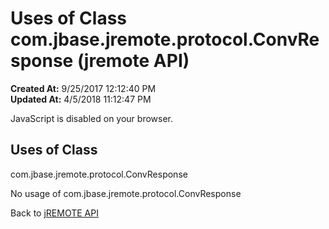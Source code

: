 # Uses of Class com.jbase.jremote.protocol.ConvResponse (jremote API)

**Created At:** 9/25/2017 12:12:40 PM  
**Updated At:** 4/5/2018 11:12:47 PM  

<!--<br>    try {<br>        if (location.href.indexOf('is-external=true') == -1) {<br>            parent.document.title="Uses of Class com.jbase.jremote.protocol.ConvResponse (jremote   API)";<br>        }<br>    }<br>    catch(err) {<br>    }<br>//-->
JavaScript is disabled on your browser.



<!--<br>  allClassesLink = document.getElementById("allclasses\_navbar\_top");<br>  if(window==top) {<br>    allClassesLink.style.display = "block";<br>  }<br>  else {<br>    allClassesLink.style.display = "none";<br>  }<br>  //-->

## Uses of Class
com.jbase.jremote.protocol.ConvResponse

No usage of com.jbase.jremote.protocol.ConvResponse

Back to [jREMOTE API](com_jbase_jremote_package-summary)
